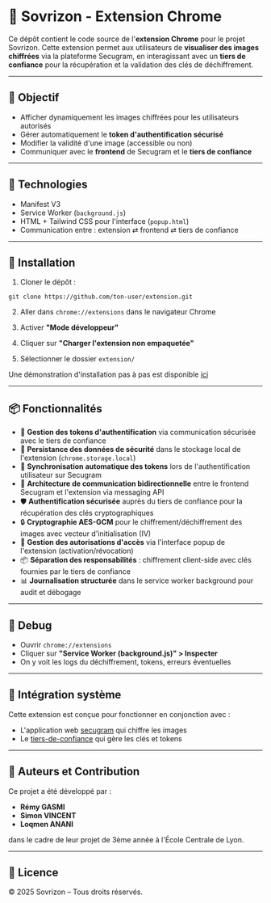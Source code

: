 # 🧩 Sovrizon - Extension Chrome

Ce dépôt contient le code source de l'**extension Chrome** pour le projet Sovrizon. Cette extension permet aux utilisateurs de **visualiser des images chiffrées** via la plateforme Secugram, en interagissant avec un **tiers de confiance** pour la récupération et la validation des clés de déchiffrement.

---

## 🔐 Objectif

- Afficher dynamiquement les images chiffrées pour les utilisateurs autorisés
- Gérer automatiquement le **token d'authentification sécurisé**
- Modifier la validité d'une image (accessible ou non)
- Communiquer avec le **frontend** de Secugram et le **tiers de confiance**

---

## 🧱 Technologies

- Manifest V3
- Service Worker (`background.js`)
- HTML + Tailwind CSS pour l'interface (`popup.html`)
- Communication entre : extension ⇄ frontend ⇄ tiers de confiance


---

## 🚀 Installation

1. Cloner le dépôt :

```
git clone https://github.com/ton-user/extension.git
```

2. Aller dans `chrome://extensions` dans le navigateur Chrome

3. Activer **"Mode développeur"**

4. Cliquer sur **"Charger l'extension non empaquetée"**

5. Sélectionner le dossier `extension/`


Une démonstration d'installation pas à pas est disponible [ici](https://youtu.be/OJDMdyuysH4)

---

## 📦 Fonctionnalités

- 🔐 **Gestion des tokens d'authentification** via communication sécurisée avec le tiers de confiance
- 💾 **Persistance des données de sécurité** dans le stockage local de l'extension (`chrome.storage.local`)
- 🔄 **Synchronisation automatique des tokens** lors de l'authentification utilisateur sur Secugram
- 🔗 **Architecture de communication bidirectionnelle** entre le frontend Secugram et l'extension via messaging API
- 🛡️ **Authentification sécurisée** auprès du tiers de confiance pour la récupération des clés cryptographiques
- 🔒 **Cryptographie AES-GCM** pour le chiffrement/déchiffrement des images avec vecteur d'initialisation (IV)
- 🚦 **Gestion des autorisations d'accès** via l'interface popup de l'extension (activation/révocation)
- 📦 **Séparation des responsabilités** : chiffrement client-side avec clés fournies par le tiers de confiance
- 📊 **Journalisation structurée** dans le service worker background pour audit et débogage

---

## 🧪 Debug

- Ouvrir `chrome://extensions`
- Cliquer sur **"Service Worker (background.js)" > Inspecter**
- On y voit les logs du déchiffrement, tokens, erreurs éventuelles

---


## 🧩 Intégration système

Cette extension est conçue pour fonctionner en conjonction avec :
- L'application web [secugram](https://github.com/Sovrizon/secugram) qui chiffre les images
- Le [tiers-de-confiance](https://github.com/sovrizon/tiers-de-confiance) qui gère les clés et tokens

---

## 👥 Auteurs et Contribution

Ce projet a été développé par :
- **Rémy GASMI**
- **Simon VINCENT**
- **Loqmen ANANI**

dans le cadre de leur projet de 3ème année à l'École Centrale de Lyon.

---

## 📄 Licence

© 2025 Sovrizon – Tous droits réservés.
